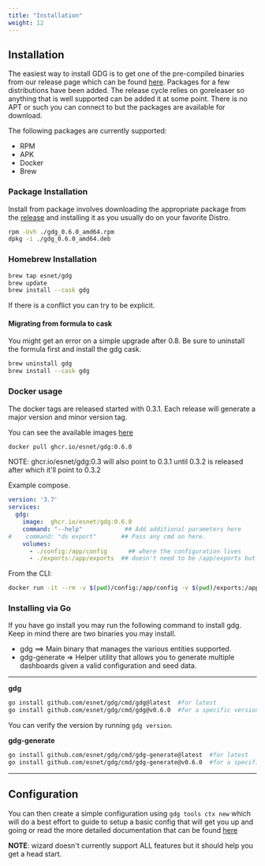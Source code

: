 ```yaml
---
title: "Installation"
weight: 12
---
```

## Installation

The easiest way to install GDG is to get one of the pre-compiled binaries from our release page which can be found [here](https://github.com/esnet/gdg/releases).  Packages for a few distributions have been added.  The release cycle relies on goreleaser so anything that is well supported can be added it at some point.  There is no APT or such you can connect to but the packages are available for download.

The following packages are currently supported:
  - RPM
  - APK
  - Docker
  - Brew

### Package Installation

Install from package involves downloading the appropriate package from the [release](https://github.com/esnet/gdg/releases) and installing it as you usually do on your favorite Distro.

```sh
rpm -Uvh ./gdg_0.6.0_amd64.rpm
dpkg -i ./gdg_0.6.0_amd64.deb
```

### Homebrew Installation


```sh
brew tap esnet/gdg
brew update
brew install --cask gdg
```

If there is a conflict you can try to be explicit.


#### Migrating from formula to cask

You might get an error on a simple upgrade after 0.8. Be sure to uninstall the formula first and install the gdg cask.

```sh
brew uninstall gdg
brew install --cask gdg
```

### Docker usage

The docker tags are released started with 0.3.1.  Each release will generate a major version and minor version tag.

You can see the available images [here](https://github.com/esnet/gdg/pkgs/container/gdg)

```sh
docker pull ghcr.io/esnet/gdg:0.6.0
```

NOTE: ghcr.io/esnet/gdg:0.3 will also point to 0.3.1 until 0.3.2 is released after which it'll point to 0.3.2

Example compose.

```yaml
version: '3.7'
services:
  gdg:
    image:  ghcr.io/esnet/gdg:0.6.0
    command: "--help"            ## Add additional parameters here
#    command: "ds export"       ## Pass any cmd on here.
    volumes:
      - ./config:/app/config      ## where the configuration lives
      - ./exports:/app/exports  ## doesn't need to be /app/exports but you should export the destination of where exports are being written out to.
```

From the CLI:

```sh
docker run -it --rm -v $(pwd)/config:/app/config -v $(pwd)/exports:/app/exports ghcr.io/esnet/gdg:latest  ds --help
```

### Installing via Go

If you have go install you may run the following command to install gdg.  Keep in mind there are two binaries you may install.

- gdg ==> Main binary that manages the various entities supported.
- gdg-generate => Helper utility that allows you to generate multiple dashboards given a valid configuration and seed data.

---

**gdg**
```sh
go install github.com/esnet/gdg/cmd/gdg@latest  #for latest
go install github.com/esnet/gdg/cmd/gdg@v0.6.0  #for a specific version
```

You can verify the version by running `gdg version`.

**gdg-generate**
```sh
go install github.com/esnet/gdg/cmd/gdg-generate@latest  #for latest
go install github.com/esnet/gdg/cmd/gdg-generate@v0.6.0  #for a specific version
```

---

## Configuration

You can then create a simple configuration using `gdg tools ctx new` which will do a best effort to guide to setup a basic config that will get you up and going or read the more detailed documentation that can be found [here](/gdg/docs/gdg/configuration/)


**NOTE**: wizard doesn't currently support ALL features but it should help you get a head start.
